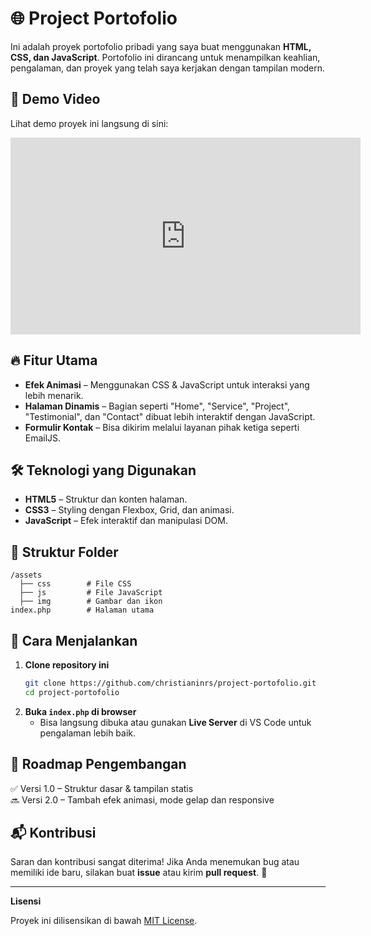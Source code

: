# 🌐 Project Portofolio

Ini adalah proyek portofolio pribadi yang saya buat menggunakan **HTML, CSS, dan JavaScript**. Portofolio ini dirancang untuk menampilkan keahlian, pengalaman, dan proyek yang telah saya kerjakan dengan tampilan modern.

## 🎥 Demo Video  
Lihat demo proyek ini langsung di sini:  

<p align="center">
  <iframe width="560" height="315" src="https://www.youtube.com/embed/yzYzqoQECg8" 
  title="Demo Project" frameborder="0" allowfullscreen></iframe>
</p>

## 🔥 Fitur Utama
- **Efek Animasi** – Menggunakan CSS & JavaScript untuk interaksi yang lebih menarik.
- **Halaman Dinamis** – Bagian seperti "Home", "Service", "Project", "Testimonial", dan "Contact" dibuat lebih interaktif dengan JavaScript.
- **Formulir Kontak** – Bisa dikirim melalui layanan pihak ketiga seperti EmailJS.

## 🛠️ Teknologi yang Digunakan
- **HTML5** – Struktur dan konten halaman.
- **CSS3** – Styling dengan Flexbox, Grid, dan animasi.
- **JavaScript** – Efek interaktif dan manipulasi DOM.

## 📂 Struktur Folder
```
/assets  
  ├── css        # File CSS  
  ├── js         # File JavaScript  
  ├── img        # Gambar dan ikon  
index.php        # Halaman utama 
```

## 🚀 Cara Menjalankan
1. **Clone repository ini**  
   ```bash
   git clone https://github.com/christianinrs/project-portofolio.git
   cd project-portofolio
   ```
2. **Buka `index.php` di browser**  
   - Bisa langsung dibuka atau gunakan **Live Server** di VS Code untuk pengalaman lebih baik.

## 📌 Roadmap Pengembangan
✅ Versi 1.0 – Struktur dasar & tampilan statis  
🔜 Versi 2.0 – Tambah efek animasi, mode gelap dan responsive

## 📬 Kontribusi
Saran dan kontribusi sangat diterima! Jika Anda menemukan bug atau memiliki ide baru, silakan buat **issue** atau kirim **pull request**. 🙌

---

**Lisensi**

Proyek ini dilisensikan di bawah [MIT License](LICENSE).
